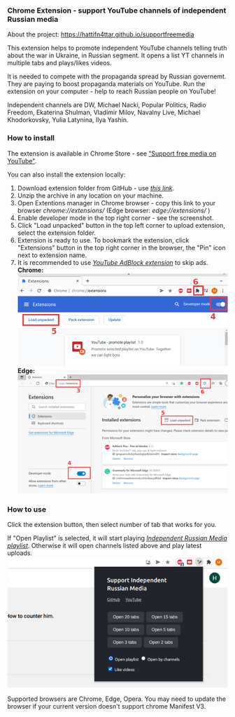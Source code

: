 ### Chrome Extension - support YouTube channels of independent Russian media
About the project: https://hattifn4ttar.github.io/supportfreemedia

This extension helps to promote independent YouTube channels telling truth about the war in Ukraine, in Russian segment. It opens a list YT channels in multiple tabs and plays/likes videos. 

It is needed to compete with the propaganda spread by Russian governemt. They are paying to boost propaganda materials on YouTube. Run the extension on your computer - help to reach Russian people on YouTube!

Independent channels are DW, Michael Nacki, Popular Politics, Radio Freedom, Ekaterina Shulman, Vladimir Milov, Navalny Live, Michael Khodorkovsky, Yulia Latynina, Ilya Yashin.


### How to install 

The extension is available in Chrome Store - see <a href="https://chrome.google.com/webstore/detail/youtube-support-independe/eebejapgbcnnodjkcnnbdloicadofnoe" id="youtubeLink">"Support free media on YouTube"</a>.

You can also install the extension locally:

1. Download extension folder from GitHub - use *[this link](https://github.com/hattifn4ttar/youtube_supportfreemedia/zipball/master/)*.
2. Unzip the archive in any location on your machine.
3. Open Extentions manager in Chrome browser - copy this link to your browser *chrome://extensions/*
(Edge browser: *edge://extensions/* )
4. Enable developer mode in the top right corner - see the screenshot.
5. Click "Load unpacked" button in the top left corner to upload extension, select the extension folder.
6. Extension is ready to use. To bookmark the extension, click "Extensions" button in the top right corner in the browser, the "Pin" icon next to extension name.
7. It is recommended to use *[YouTube AdBlock extension](https://chrome.google.com/webstore/detail/adblock-for-youtube/cmedhionkhpnakcndndgjdbohmhepckk?hl=en-US)* to skip ads.
<br />**Chrome:**
![alt text](/images/help_ext.png)
**Edge:**
![alt text](/images/help_edge.png)

### How to use

Click the extension button, then select number of tab that works for you. 

If "Open Playlist" is selected, it will start playing *[Independent Russian Media playlist](https://www.youtube.com/playlist?list=PLQxYKug91T31ixyCs81TwIl8wAiD9AZAH)*.
Otherwise it will open channels listed above and play latest uploads.
![alt text](/images/ext_preview.png)

Supported browsers are Chrome, Edge, Opera. You may need to update the browser if your current version doesn't support chrome Manifest V3.

